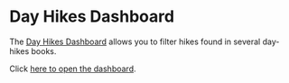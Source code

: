 # Day Hikes Dashboard

The
[Day Hikes Dashboard](https://craigahobbs.github.io/day-hikes/)
allows you to filter hikes found in several day-hikes books.

Click [here to open the dashboard](https://craigahobbs.github.io/day-hikes/).

